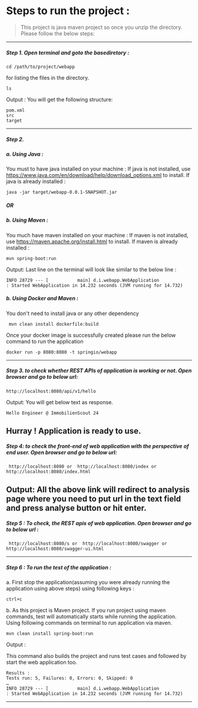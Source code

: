 # Steps to run the project :
> This project is java maven project so once you unzip the directory.  Please follow the below steps:

-----------------------------------------------------------------------------------------------------------------------
##### Step 1. Open terminal and goto the basediretory :

	cd /path/to/project/webapp

for listing the files in the directory.

	ls

Output :
You will get the following structure:

	pom.xml
	src
	target

------------------------------------------------------------------------------------------------------------------------
##### Step 2.
##### a. Using Java :
You must to have java installed on your machine :
If java is not installed, use  https://www.java.com/en/download/help/download_options.xml to install.
If java is already installed :

	java -jar target/webapp-0.0.1-SNAPSHOT.jar

##### OR

##### b. Using Maven :
You much have maven installed on your machine :
If maven is not installed, use https://maven.apache.org/install.html to install.
If maven is already installed :

	mvn spring-boot:run

Output:
Last line on the terminal will look like similar to the below line :


	INFO 28729 --- [           main] d.i.webapp.WebApplication                : Started WebApplication in 14.232 seconds (JVM running for 14.732)

##### b. Using Docker and Maven :
You don't need to install java or any other dependency

     mvn clean install dockerfile:build

Once your docker image is successfully created please run the below command to run the application

    docker run -p 8080:8080 -t springio/webapp

------------------------------------------------------------------------------------------------------------------------
##### Step 3. to check whether REST APIs of application is working or not. Open browser and go to below url:

	http://localhost:8080/api/v1/hello

Output:
You will get below text as response.

	Hello Engineer @ ImmobilienScout 24

Hurray !
Application is ready to use.
------------------------------------------------------------------------------------------------------------------------
##### Step 4: to check the front-end of web application with the perspective of end user. Open browser and go to below url:
	 http://localhost:8080 or  http://localhost:8080/index or http://localhost:8080/index.html

Output:
All the above link will redirect to analysis page where you need to put url in the text field and press analyse button or hit enter.
------------------------------------------------------------------------------------------------------------------------

##### Step 5 : To check, the REST apis of web application. Open browser and go to below url :

	 http://localhost:8080/s or  http://localhost:8080/swagger or http://localhost:8080/swagger-ui.html

------------------------------------------------------------------------------------------------------------------------
##### Step 6 : To run the test of the application :
a. First stop the application(assuming you were already running the application using above steps) using following keys :

	ctrl+c

b. As this project is Maven project. If you run project using maven commands, test will automatically starts while running the application. Using following commands on terminal to run application via maven.

	mvn clean install spring-boot:run

Output :

This command also builds the project and runs test cases and followed by start the web application too.

	Results :
	Tests run: 5, Failures: 0, Errors: 0, Skipped: 0
	…
	INFO 28729 --- [           main] d.i.webapp.WebApplication                : Started WebApplication in 14.232 seconds (JVM running for 14.732)

------------------------------------------------------------------------------------------------------------------------
